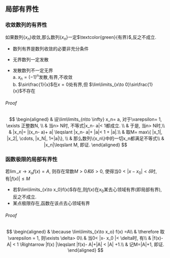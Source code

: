 ## 局部有界性

### 收敛数列的有界性

如果数列$\{x_n\}$收敛,那么数列$\{x_n\}$一定$\textcolor{green}{有界}$,反之不成立.

- 数列有界是数列收敛的必要非充分条件

- 无界数列一定发散
- 发散数列不一定无界 <BR>
  a. $x_n=(-1)^n$发散,有界,不收敛 <BR>
  b. $\sin\frac{1}{x}$在$x=0$处有界,但 $\lim\limits_{x\to 0}\sin\frac{1}{x}$不存在

###### Proof

$$
\begin{aligned}
	& 设\lim\limits_{n\to \infty} x_n= a, 对于\varepsilon= 1, \exists 正整数N, \\
	& 当n> N时,  不等式|x_n- a|< 1都成立. \\
	& 于是, 当n> N时,\\
	& |x_n|= |(x_n- a)+ a| \leqslant |x_n- a|+ |a|< 1 + |a|.\\
	& 取M= max\{ |x_1|, |x_2|, \cdots, |x_N|, 1+|a|\}, \\
	& 那么数列\{x_n\}中的一切x_n都满足不等式\\
	& |x_n|\leqslant M, 即证.
\end{aligned}
$$

### 函数极限的局部有界性

若$\lim\limits\_{x\to x_o} f(x) =A$, 则存在常数$M> 0和\delta> 0$, 使得当$0< |x- x_0 |< \delta$时, 有$|f(x)| \leqslant M$

- 若$\lim\limits_{x\to x_0}f(x)$存在,则$f(x)$在$x_{0}$某去心领域有界(即局部有界),反之不成立.
- 某点极限存在,函数在该点去心领域有界

###### Proof

$$
\begin{aligned}
	& \because \lim\limits_{x\to x_o} f(x) =A\\
	& \therefore 取\varepsilon = 1, 则\exists \delta> 0\\
	& 当0< |x- x_0 |< \delta时, 有\\
	& |f(x)- A| < 1 \Rightarrow |f(x) |\leqslant |f(x)- A|+|A| < |A| +1.\\
	& 记M=|A|+1, 即证.
\end{aligned}
$$
